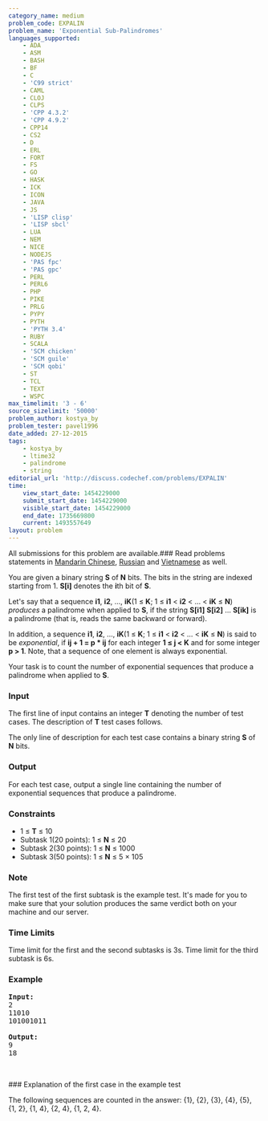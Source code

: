 ```yaml
---
category_name: medium
problem_code: EXPALIN
problem_name: 'Exponential Sub-Palindromes'
languages_supported:
    - ADA
    - ASM
    - BASH
    - BF
    - C
    - 'C99 strict'
    - CAML
    - CLOJ
    - CLPS
    - 'CPP 4.3.2'
    - 'CPP 4.9.2'
    - CPP14
    - CS2
    - D
    - ERL
    - FORT
    - FS
    - GO
    - HASK
    - ICK
    - ICON
    - JAVA
    - JS
    - 'LISP clisp'
    - 'LISP sbcl'
    - LUA
    - NEM
    - NICE
    - NODEJS
    - 'PAS fpc'
    - 'PAS gpc'
    - PERL
    - PERL6
    - PHP
    - PIKE
    - PRLG
    - PYPY
    - PYTH
    - 'PYTH 3.4'
    - RUBY
    - SCALA
    - 'SCM chicken'
    - 'SCM guile'
    - 'SCM qobi'
    - ST
    - TCL
    - TEXT
    - WSPC
max_timelimit: '3 - 6'
source_sizelimit: '50000'
problem_author: kostya_by
problem_tester: pavel1996
date_added: 27-12-2015
tags:
    - kostya_by
    - ltime32
    - palindrome
    - string
editorial_url: 'http://discuss.codechef.com/problems/EXPALIN'
time:
    view_start_date: 1454229000
    submit_start_date: 1454229000
    visible_start_date: 1454229000
    end_date: 1735669800
    current: 1493557649
layout: problem
---
```

All submissions for this problem are available.###  Read problems statements in [Mandarin Chinese](http://www.codechef.com/download/translated/LTIME32/mandarin/EXPALIN.pdf), [Russian](http://www.codechef.com/download/translated/LTIME32/russian/EXPALIN.pdf) and [Vietnamese](http://www.codechef.com/download/translated/LTIME32/vietnamese/EXPALIN.pdf) as well.

You are given a binary string **S** of **N** bits. The bits in the string are indexed starting from 1. **S\[i\]** denotes the **i**th bit of **S**.

Let's say that a sequence **i1**, **i2**, …, **iK**(1 ≤ **K**; 1 ≤ **i1** < **i2** < … < **iK** ≤ **N**) _produces_ a palindrome when applied to **S**, if the string **S\[i1\]** **S\[i2\]** … **S\[ik\]** is a palindrome (that is, reads the same backward or forward).

In addition, a sequence **i1**, **i2**, …, **iK**(1 ≤ **K**; 1 ≤ **i1** < **i2** < … < **iK** ≤ **N**) is said to be _exponential_, if **ij + 1 = p \* ij** for each integer **1 ≤ j < K** and for some integer **p > 1**. Note, that a sequence of one element is always exponential.

Your task is to count the number of exponential sequences that produce a palindrome when applied to **S**.

### Input

The first line of input contains an integer **T** denoting the number of test cases. The description of **T** test cases follows.

The only line of description for each test case contains a binary string **S** of **N** bits.

### Output

For each test case, output a single line containing the number of exponential sequences that produce a palindrome.

### Constraints

- 1 ≤ **T** ≤ 10
- Subtask 1(20 points): 1 ≤ **N** ≤ 20
- Subtask 2(30 points): 1 ≤ **N** ≤ 1000
- Subtask 3(50 points): 1 ≤ **N** ≤ 5 × 105

### Note

The first test of the first subtask is the example test. It's made for you to make sure that your solution produces the same verdict both on your machine and our server.

### Time Limits

Time limit for the first and the second subtasks is 3s. Time limit for the third subtask is 6s.

### Example

<pre>
<b>Input:</b>
2
11010
101001011

<b>Output:</b>
9
18


</pre>### Explanation of the first case in the example test
The following sequences are counted in the answer: {1}, {2}, {3}, {4}, {5}, {1, 2}, {1, 4}, {2, 4}, {1, 2, 4}.
